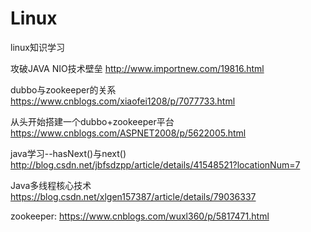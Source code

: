 # Linux
linux知识学习

攻破JAVA NIO技术壁垒
http://www.importnew.com/19816.html

dubbo与zookeeper的关系
https://www.cnblogs.com/xiaofei1208/p/7077733.html

从头开始搭建一个dubbo+zookeeper平台
https://www.cnblogs.com/ASPNET2008/p/5622005.html

java学习--hasNext()与next()
http://blog.csdn.net/jbfsdzpp/article/details/41548521?locationNum=7

Java多线程核心技术
https://blog.csdn.net/xlgen157387/article/details/79036337

zookeeper:
https://www.cnblogs.com/wuxl360/p/5817471.html
